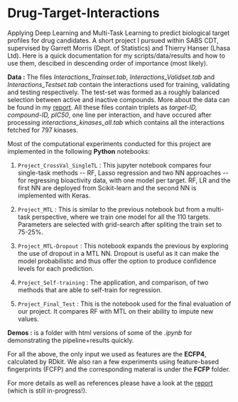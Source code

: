 # Drug-Target-Interactions
Applying Deep Learning and Multi-Task Learning to predict biological target profiles for drug candidates. A short project I pursued within SABS CDT, supervised by Garrett Morris (Dept. of Statistics) and Thierry Hanser (Lhasa Ltd). Here is a quick documentation for my scripts/data/results and how to use them, descibed in descending order of importance (most likely).

**Data :** The files _Interactions_Trainset.tab_, _Interactions_Validset.tab_ and _Interactions_Testset.tab_ contain the interactions used for training, validating and testing respectively. The test-set was formed as a roughly balanced selection between active and inactive compounds. More about the data can be found in my [report](https://github.com/giorkala/Drug-Target-Interactions/blob/master/Presentations/document.pdf). All these files contain triplets as _target-ID, compound-ID, pIC50_, one line per interaction, and have occured after processing _interactions_kinases_all.tab_ which contains all the interactions fetched for 797 kinases. 

Most of the computational experiments conducted for this project are implemented in the following **Python** notebooks:

  1. `Project_CrossVal_SingleTL` : This jupyter notebook compares four single-task methods -- RF, Lasso regression and two NN approaches -- for regressing bioactivity data, with one model per target. RF, LR and the first NN are deployed from Scikit-learn and the second NN is implemented with Keras.

  2. `Project_MTL` : This is similar to the previous notebook but from a multi-task perspective, where we train one model for all the 110 targets. Parameters are selected with grid-search after spliting the train set to 75-25%.

  3. `Project_MTL-Dropout` : This notebook expands the previous by exploring the use of dropout in a MTL NN. Dropout is useful as it can make the model probabilistic and thus offer the option to produce confidence levels for each prediction.

  4. `Project_Self-training` : The application, and comparison, of two methods that are able to self-train for regression.

  5. `Project_Final_Test` : This is the notebook used for the final evaluation of our project. It compares RF with MTL on their ability to impute new values. 

**Demos :** is a folder with html versions of some of the *.ipynb* for demonstrating the pipeline+results quickly. 

For all the above, the only input we used as features are the **ECFP4**, calculated by RDkit. We also ran a few experiments using feature-based fingerprints (FCFP) and the corresponding materal is under the **FCFP** folder.

For more details as well as references please have a look at the [report](https://github.com/giorkala/Drug-Target-Interactions/blob/master/Presentations/document.pdf) (which is still in-progress!).
